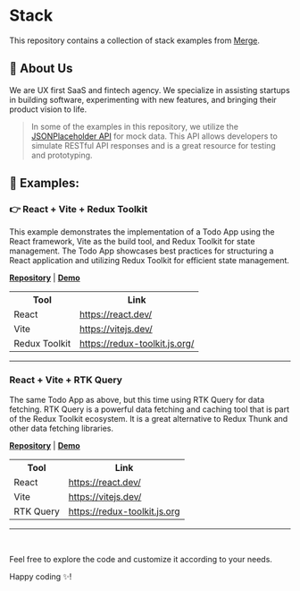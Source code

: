 # Stack

This repository contains a collection of stack examples from [Merge](https://merge.rocks).

## 🏡 About Us

We are UX first SaaS and fintech agency. We specialize in assisting startups in building software, experimenting with new features, and bringing their product vision to life.

> In some of the examples in this repository, we utilize the [JSONPlaceholder API](https://jsonplaceholder.typicode.com/) for mock data. This API allows developers to simulate RESTful API responses and is a great resource for testing and prototyping.

## 🧪 Examples:


### 👉 React + Vite + Redux Toolkit
This example demonstrates the implementation of a Todo App using the React framework, Vite as the build tool, and Redux Toolkit for state management. The Todo App showcases best practices for structuring a React application and utilizing Redux Toolkit for efficient state management.

[**Repository**](https://github.com/mergerocks/stack/packages/todo-react-vite-redux)
| 
[**Demo**](https://merge-stack.vercel.app/todo-react-vite-redux)

<table>
  <tr>
    <th>Tool</th>
    <th>Link</th>
  </tr>
  <tr>
    <td>React</td>
    <td><a href="https://react.dev/">https://react.dev/</a></td>
  </tr>
  <tr>
    <td>Vite</td>
    <td><a href="https://vitejs.dev/">https://vitejs.dev/</a></td>
  </tr>
  <tr>
    <td>Redux Toolkit</td>
    <td><a href="https://redux-toolkit.js.org/">https://redux-toolkit.js.org/</a></td>
  </tr>
</table>

<hr>

### React + Vite + RTK Query

The same Todo App as above, but this time using RTK Query for data fetching. RTK Query is a powerful data fetching and caching tool that is part of the Redux Toolkit ecosystem. It is a great alternative to Redux Thunk and other data fetching libraries.

[**Repository**](https://github.com/mergerocks/stack/packages/todo-react-vite-rtkquery)
| 
[**Demo**](https://merge-stack.vercel.app/todo-react-vite-rtkquery)

<table>
  <tr>
    <th>Tool</th>
    <th>Link</th>
  </tr>
  <tr>
    <td>React</td>
    <td><a href="https://react.dev/">https://react.dev/</a></td>
  </tr>
  <tr>
    <td>Vite</td>
    <td><a href="https://vitejs.dev/">https://vitejs.dev/</a></td>
  </tr>
  <tr>
    <td>RTK Query</td>
    <td><a href="https://redux-toolkit.js.org/rtk-query/overview">https://redux-toolkit.js.org</a></td>
  </tr>
</table>

<hr>
<br>

Feel free to explore the code and customize it according to your needs.

Happy coding ✨!
